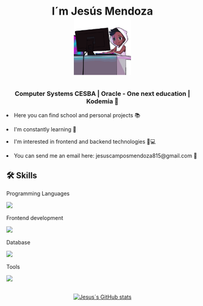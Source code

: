 <h1 align="center"> I´m Jesús Mendoza 
<br>
<img align="center" width="150" heigth="150" src="robot-hello.gif"> 
<h1>

<h3 align="center"> Computer Systems CESBA | Oracle - One next education | Kodemia 🧡 </h3>
<p> <li> Here you can find school and personal projects 📚 <p>
<p> <li> I'm constantly learning 🚀 <p>
<p> <li> I'm interested in frontend and backend technologies 🎨💻<p>
<p> <li> You can send me an email here: jesuscamposmendoza815@gmail.com 💌 <p>


## 🛠 Skills

<p> Programming Languages </p>
<a href="https://skillicons.dev">
    <img src="https://skillicons.dev/icons?i=nodejs,java" />
</a>

<p> Frontend development </p>
<a href="https://skillicons.dev">
    <img src="https://skillicons.dev/icons?i=html,css,sass,bootstrap" />
</a>

<p> Database </p>
<a href="https://skillicons.dev">
    <img src="https://skillicons.dev/icons?i=mysql" />
</a>

<p> Tools </p>
<a href="https://skillicons.dev">
    <img src="https://skillicons.dev/icons?i=git,github" />
</a>

##

<div align="center">

[![Jesus´s GitHub stats](https://github-readme-stats.vercel.app/api?username=jesusmendoza815&theme=radical&show_icons=true)](https://github.com/anuraghazra/github-readme-stats)

</div>

